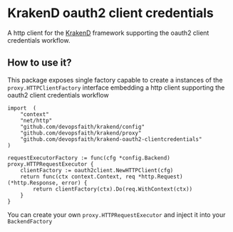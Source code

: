 # KrakenD oauth2 client credentials

A http client for the [KrakenD](https://github.com/devopsfaith/krakend) framework supporting the oauth2 client credentials workflow.

## How to use it?

This package exposes single factory capable to create a instances of the `proxy.HTTPClientFactory` interface embedding a http client supporting the oauth2 client credentials workflow

	import 	(
		"context"
		"net/http"
		"github.com/devopsfaith/krakend/config"
		"github.com/devopsfaith/krakend/proxy"
		"github.com/devopsfaith/krakend-oauth2-clientcredentials"
	)

	requestExecutorFactory := func(cfg *config.Backend) proxy.HTTPRequestExecutor {
		clientFactory := oauth2client.NewHTTPClient(cfg)
		return func(ctx context.Context, req *http.Request) (*http.Response, error) {
			return clientFactory(ctx).Do(req.WithContext(ctx))
		}
	}

You can create your own `proxy.HTTPRequestExecutor` and inject it into your `BackendFactory` 